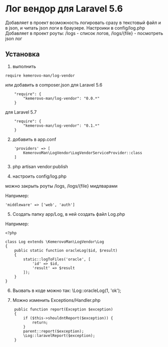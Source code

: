 # Лог вендор для Laravel 5.6

Добавляет в проект возможность логировать сразу в текстовый файл и в json, и читать json логи в браузере.
Настроики в config/log.php
Добавляет в проект роуты:
/logs - список логов,
/logs/{file} - посмотреть json лог

## Установка

1. выполнить
```
require kemerovo-man/log-vendor
```
или добавить в composer.json
для Laravel 5.6
```
    "require": {
        "kemerovo-man/log-vendor": "0.0.*"
    }
```
для Laravel 5.7
```
    "require": {
        "kemerovo-man/log-vendor": "0.1.*"
    }
```

2. добавить в app.conf
```
    'providers' => [
        KemerovoMan\LogVendor\LogVendorServiceProvider::class
    ]
```
3. php artisan vendor:publish

4. настроить config/log.php

можно закрыть роуты /logs, /logs/{file} мидлварами

Например:
```
'middleware' => ['web', 'auth']
```

5. Создать папку app/Log, в ней создать файл Log.php

Например:
```
<?php

class Log extends \KemerovoMan\LogVendor\Log
{
    public static function oracleLog($id, $result)
    {
        static::logToFiles('oracle', [
            'id' => $id,
            'result' => $result
        ]);
    }
}

```

6. Вызвать в коде можно так: \Log::oracleLog(1, 'ok');

7. Можно изменить Exceptions/Handler.php

```
    public function report(Exception $exception)
    {
        if ($this->shouldntReport($exception)) {
            return;
        }
        parent::report($exception);
        \Log::laravelReport($exception);
    }
```